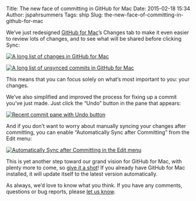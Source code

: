Title: The new face of committing in GitHub for Mac
Date: 2015-02-18 15:34
Author: jspahrsummers
Tags: ship
Slug: the-new-face-of-committing-in-github-for-mac

We’ve just redesigned [GitHub for Mac](https://mac.github.com)’s Changes
tab to make it even easier to review lots of changes, and to see what
will be shared before clicking Sync:

</p>

[![A long list of changes in GitHub for
Mac](https://cloud.githubusercontent.com/assets/432536/6219169/e82c9782-b5da-11e4-9e2b-ea1cd3dd131a.png)](https://cloud.githubusercontent.com/assets/432536/6219169/e82c9782-b5da-11e4-9e2b-ea1cd3dd131a.png)

[![A long list of unsynced commits in GitHub for
Mac](https://cloud.githubusercontent.com/assets/432536/6219168/e8236978-b5da-11e4-926e-3791965c93a4.png)](https://cloud.githubusercontent.com/assets/432536/6219168/e8236978-b5da-11e4-926e-3791965c93a4.png)

</p>

This means that you can focus solely on what’s most important to you:
your changes.

</p>

We’ve also simplified and improved the process for fixing up a commit
you’ve just made. Just click the “Undo” button in the pane that appears:

</p>

[![Recent commit pane with Undo
button](https://cloud.githubusercontent.com/assets/432536/6218983/ffafe758-b5d8-11e4-9488-90f02d0db8ba.png)](https://cloud.githubusercontent.com/assets/432536/6218983/ffafe758-b5d8-11e4-9488-90f02d0db8ba.png)

</p>

And if you don’t want to worry about manually syncing your changes after
committing, you can enable “Automatically Sync after Committing” from
the Edit menu:

</p>

[![Automatically Sync after Committing in the Edit
menu](https://cloud.githubusercontent.com/assets/432536/6218871/bec37080-b5d7-11e4-8cd1-cb87e125b38d.png)](https://cloud.githubusercontent.com/assets/432536/6218871/bec37080-b5d7-11e4-8cd1-cb87e125b38d.png)

</p>

This is yet another step toward our grand vision for GitHub for Mac,
with plenty more to come, so [give it a shot](https://mac.github.com)!
If you already have GitHub for Mac installed, it will update itself to
the latest version automatically.

</p>

As always, we’d love to know what you think. If you have any comments,
questions or bug reports, please [let us
know](https://github.com/contact).

</p>

